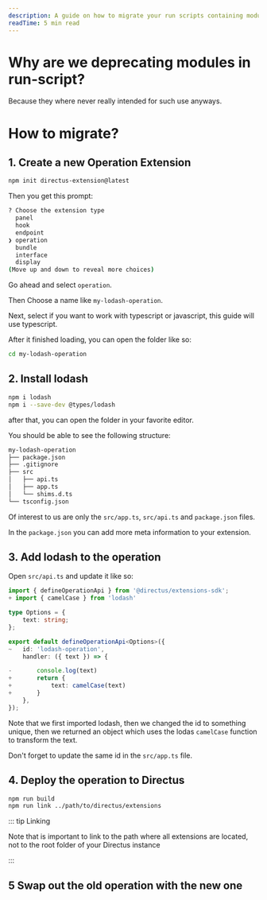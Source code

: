 ```yaml
---
description: A guide on how to migrate your run scripts containing modules
readTime: 5 min read
---
```


# Why are we deprecating modules in run-script?

Because they where never really intended for such use anyways.

# How to migrate?

## 1. Create a new Operation Extension

```bash
npm init directus-extension@latest
```

Then you get this prompt:

```bash
? Choose the extension type
  panel
  hook
  endpoint
❯ operation
  bundle
  interface
  display
(Move up and down to reveal more choices)
```
Go ahead and select `operation`.

Then Choose a name like `my-lodash-operation`.

Next, select if you want to work with typescript or javascript, this guide will use typescript.

After it finished loading, you can open the folder like so:

```bash
cd my-lodash-operation
```

## 2. Install lodash

```bash
npm i lodash
npm i --save-dev @types/lodash
```

after that, you can open the folder in your favorite editor.

You should be able to see the following structure:

```bash
my-lodash-operation
├── package.json
├── .gitignore
├── src
│   ├── api.ts
│   ├── app.ts
│   └── shims.d.ts
└── tsconfig.json
```

Of interest to us are only the `src/app.ts`, `src/api.ts` and `package.json` files.

In the `package.json` you can add more meta information to your extension.

## 3. Add lodash to the operation

Open `src/api.ts` and update it like so:

<!-- + means added, ~ means changed, - means removed -->
```ts
import { defineOperationApi } from '@directus/extensions-sdk';
+ import { camelCase } from 'lodash'

type Options = {
	text: string;
};

export default defineOperationApi<Options>({
~	id: 'lodash-operation',
	handler: ({ text }) => {

-       console.log(text)
+		return {
+			text: camelCase(text)
+		}
	},
});
```

Note that we first imported lodash, then we changed the id to something unique, then we returned an object which uses the lodas `camelCase` function to transform the text.

Don't forget to update the same id in the `src/app.ts` file.

## 4. Deploy the operation to Directus

```bash
npm run build
npm run link ../path/to/directus/extensions
```

::: tip Linking

Note that is important to link to the path where all extensions are located, not to the root folder of your Directus instance

:::

## 5 Swap out the old operation with the new one
